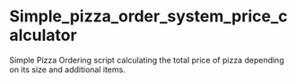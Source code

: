 # Simple_pizza_order_system_price_calculator
Simple Pizza Ordering script calculating the total price of pizza depending on its size and additional items.
